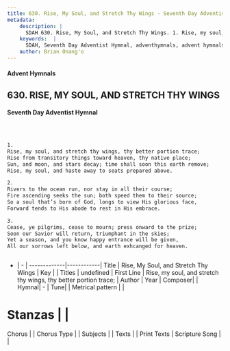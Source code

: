 ```yaml
---
title: 630. Rise, My Soul, and Stretch Thy Wings - Seventh Day Adventist Hymnal
metadata:
    description: |
      SDAH 630. Rise, My Soul, and Stretch Thy Wings. 1. Rise, my soul, and stretch thy wings, thy better portion trace; Rise from transitory things toward heaven, thy native place; Sun, and moon, and stars decay; time shall soon this earth remove; Rise, my soul, and haste away to seats prepared above.
    keywords:  |
      SDAH, Seventh Day Adventist Hymnal, adventhymnals, advent hymnals, Rise, My Soul, and Stretch Thy Wings, Rise, my soul, and stretch thy wings, thy better portion trace; 
    author: Brian Onang'o
---
```


#### Advent Hymnals
## 630. RISE, MY SOUL, AND STRETCH THY WINGS
#### Seventh Day Adventist Hymnal

```txt



1.
Rise, my soul, and stretch thy wings, thy better portion trace;
Rise from transitory things toward heaven, thy native place;
Sun, and moon, and stars decay; time shall soon this earth remove;
Rise, my soul, and haste away to seats prepared above.

2.
Rivers to the ocean run, nor stay in all their course;
Fire ascending seeks the sun; both speed them to their source;
So a soul that’s born of God, longs to view His glorious face,
Forward tends to His abode to rest in His embrace.

3.
Cease, ye pilgrims, cease to mourn; press onward to the prize;
Soon our Savior will return, triumphant in the skies;
Yet a season, and you know happy entrance will be given,
All our sorrows left below, and earth exhcanged for heaven.



```

- |   -  |
-------------|------------|
Title | Rise, My Soul, and Stretch Thy Wings |
Key |  |
Titles | undefined |
First Line | Rise, my soul, and stretch thy wings, thy better portion trace; |
Author | 
Year | 
Composer|  |
Hymnal|  - |
Tune|  |
Metrical pattern | |
# Stanzas |  |
Chorus |  |
Chorus Type |  |
Subjects |  |
Texts |  |
Print Texts | 
Scripture Song |  |
  
